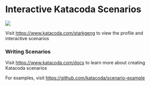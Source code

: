 # Interactive Katacoda Scenarios

[![](http://shields.katacoda.com/katacoda/starkgeng/count.svg)](https://www.katacoda.com/starkgeng "Get your profile on Katacoda.com")

Visit https://www.katacoda.com/starkgeng to view the profile and interactive scenarios

### Writing Scenarios
Visit https://www.katacoda.com/docs to learn more about creating Katacoda scenarios

For examples, visit https://github.com/katacoda/scenario-example
